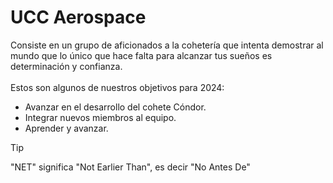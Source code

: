 # UCC Aerospace
Consiste en un grupo de aficionados a la cohetería que intenta demostrar al mundo que lo único que hace falta para alcanzar tus sueños es determinación y confianza.
<br><br>
Estos son algunos de nuestros objetivos para 2024:
- Avanzar en el desarrollo del cohete Cóndor.
- Integrar nuevos miembros al equipo.
- Aprender y avanzar.


> [!TIP]
> "NET" significa "Not Earlier Than", es decir "No Antes De"
